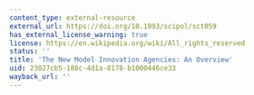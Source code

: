 ```yaml
---
content_type: external-resource
external_url: https://doi.org/10.1093/scipol/sct059
has_external_license_warning: true
license: https://en.wikipedia.org/wiki/All_rights_reserved
status: ''
title: 'The New Model Innovation Agencies: An Overview'
uid: 23027cb5-188c-4d1a-8178-b1000446ce33
wayback_url: ''
---
```

